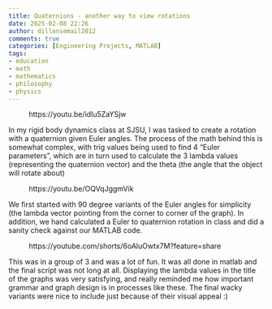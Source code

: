 ```yaml
---
title: Quaternions - another way to view rotations
date: 2025-02-08 22:26
author: dillonsemail2012
comments: true
categories: [Engineering Projects, MATLAB]
tags:
- education
- math
- mathematics
- philosophy
- physics
---
```

<!-- wp:embed {"url":"https://youtu.be/idIu5ZaYSjw","type":"video","providerNameSlug":"youtube","responsive":true,"className":"wp-embed-aspect-16-9 wp-has-aspect-ratio"} -->
<figure class="wp-block-embed is-type-video is-provider-youtube wp-block-embed-youtube wp-embed-aspect-16-9 wp-has-aspect-ratio"><div class="wp-block-embed__wrapper">
https://youtu.be/idIu5ZaYSjw
</div></figure>
<!-- /wp:embed -->

<!-- wp:paragraph -->
<p>In my rigid body dynamics class at SJSU, I was tasked to create a rotation with a quaternion given Euler angles. The process of the math behind this is somewhat complex, with trig values being used to find 4 “Euler parameters”, which are in turn used to calculate the 3 lambda values (representing the quaternion vector) and the theta (the angle that the object will rotate about)</p>
<!-- /wp:paragraph -->

<!-- wp:embed {"url":"https://youtu.be/OQVqJggmVik","type":"video","providerNameSlug":"youtube","responsive":true,"className":"wp-embed-aspect-4-3 wp-has-aspect-ratio"} -->
<figure class="wp-block-embed is-type-video is-provider-youtube wp-block-embed-youtube wp-embed-aspect-4-3 wp-has-aspect-ratio"><div class="wp-block-embed__wrapper">
https://youtu.be/OQVqJggmVik
</div></figure>
<!-- /wp:embed -->

<!-- wp:paragraph -->
<p>We first started with 90 degree variants of the Euler angles for simplicity (the lambda vector pointing from the corner to corner of the graph). In addition, we hand calculated a Euler to quaternion rotation in class and did a sanity check against our MATLAB code.</p>
<!-- /wp:paragraph -->

<!-- wp:embed {"url":"https://youtube.com/shorts/6oAluOwtx7M?feature=share","type":"video","providerNameSlug":"youtube","responsive":true,"className":"wp-embed-aspect-4-3 wp-has-aspect-ratio"} -->
<figure class="wp-block-embed is-type-video is-provider-youtube wp-block-embed-youtube wp-embed-aspect-4-3 wp-has-aspect-ratio"><div class="wp-block-embed__wrapper">
https://youtube.com/shorts/6oAluOwtx7M?feature=share
</div></figure>
<!-- /wp:embed -->

<!-- wp:paragraph -->
<p>This was in a group of 3 and was a lot of fun. It was all done in matlab and the final script was not long at all. Displaying the lambda values in the title of the graphs was very satisfying, and really reminded me how important grammar and graph design is in processes like these. The final wacky variants were nice to include just because of their visual appeal :)</p>
<!-- /wp:paragraph -->

<!-- wp:image {"id":233,"sizeSlug":"large","linkDestination":"none"} -->
<figure class="wp-block-image size-large"><img src="https://dillonsmith57.wordpress.com/wp-content/uploads/2025/02/screenshot-2025-02-08-220457.png?w=599" alt="" class="wp-image-233" /></figure>
<!-- /wp:image -->
